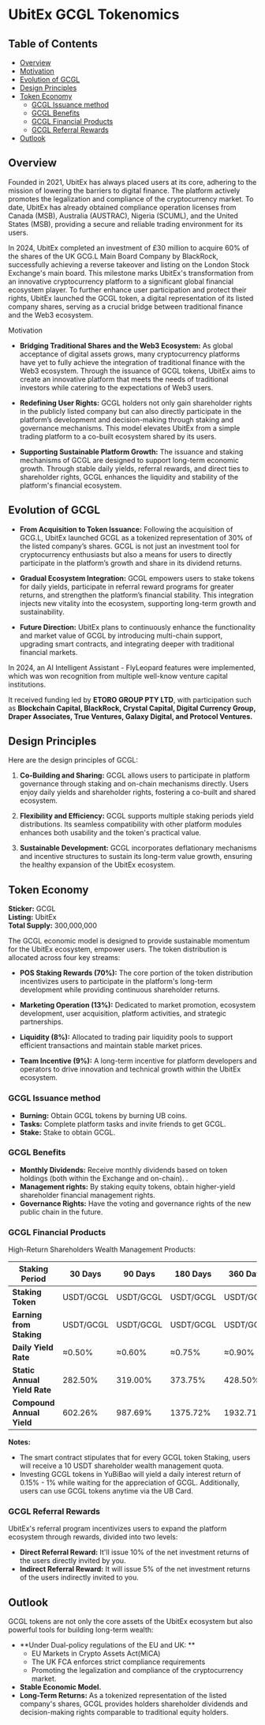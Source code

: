 # UbitEx GCGL Tokenomics

## Table of Contents

- [Overview](#Overview)
- [Motivation](#Evolution-of-GCGL)
- [Evolution of GCGL](#Evolution-of-GCGL)
- [Design Principles](#Design-Principles)
- [Token Economy](#Token-Economy)
    - [GCGL Issuance method](#GCGL-Issuance-method)
    - [GCGL Benefits](#GCGL-Benefits)
    - [GCGL Financial Products](#GCGL-Financial-Products)
    - [GCGL Referral Rewards](#GCGL-Referral-Rewards)
- [Outlook](#Outlook)

## Overview

Founded in 2021, UbitEx has always placed users at its core, adhering to the mission of lowering the barriers to digital finance. The platform actively promotes the legalization and compliance of the cryptocurrency market. To date, UbitEx has already obtained compliance operation licenses from Canada (MSB), Australia (AUSTRAC), Nigeria (SCUML), and the United States (MSB), providing a secure and reliable trading environment for its users.

In 2024, UbitEx completed an investment of £30 million to acquire 60% of the shares of the UK GCG.L Main Board Company by BlackRock, successfully achieving a reverse takeover and listing on the London Stock Exchange's main board. This milestone marks UbitEx's transformation from an innovative cryptocurrency platform to a significant global financial ecosystem player. To further enhance user participation and protect their rights, UbitEx launched the GCGL token, a digital representation of its listed company shares, serving as a crucial bridge between traditional finance and the Web3 ecosystem.

Motivation

- **Bridging Traditional Shares and the Web3 Ecosystem:** As global acceptance of digital assets grows, many cryptocurrency platforms have yet to fully achieve the integration of traditional finance with the Web3 ecosystem. Through the issuance of GCGL tokens, UbitEx aims to create an innovative platform that meets the needs of traditional investors while catering to the expectations of Web3 users.

- **Redefining User Rights:** GCGL holders not only gain shareholder rights in the publicly listed company but can also directly participate in the platform’s development and decision-making through staking and governance mechanisms. This model elevates UbitEx from a simple trading platform to a co-built ecosystem shared by its users.

- **Supporting Sustainable Platform Growth:** The issuance and staking mechanisms of GCGL are designed to support long-term economic growth. Through stable daily yields, referral rewards, and direct ties to shareholder rights, GCGL enhances the liquidity and stability of the platform's financial ecosystem.


## Evolution of GCGL

- **From Acquisition to Token Issuance:** Following the acquisition of GCG.L, UbitEx launched GCGL as a tokenized representation of 30% of the listed company’s shares. GCGL is not just an investment tool for cryptocurrency enthusiasts but also a means for users to directly participate in the platform’s growth and share in its dividend returns.

- **Gradual Ecosystem Integration:** GCGL empowers users to stake tokens for daily yields, participate in referral reward programs for greater returns, and strengthen the platform’s financial stability. This integration injects new vitality into the ecosystem, supporting long-term growth and sustainability.

- **Future Direction:** UbitEx plans to continuously enhance the functionality and market value of GCGL by introducing multi-chain support, upgrading smart contracts, and integrating deeper with traditional financial markets.

In 2024, an AI Intelligent Assistant - FlyLeopard features were implemented, which was won recognition from multiple well-know venture capital institutions. 

It received funding led by **ETORO GROUP PTY LTD**, with participation such as **Blockchain Capital, BlackRock, Crystal Capital, Digital Currency Group, Draper Associates, True Ventures, Galaxy Digital, and Protocol Ventures.**

## Design Principles

Here are the design principles of GCGL:

1. **Co-Building and Sharing:** GCGL allows users to participate in platform governance through staking and on-chain mechanisms directly. Users enjoy daily yields and shareholder rights, fostering a co-built and shared ecosystem.

2. **Flexibility and Efficiency:** GCGL supports multiple staking periods yield distributions. Its seamless compatibility with other platform modules enhances both usability and the token's practical value.

3. **Sustainable Development:** GCGL incorporates deflationary mechanisms and incentive structures to sustain its long-term value growth, ensuring the healthy expansion of the UbitEx ecosystem.

## Token Economy

**Sticker:** GCGL  
**Listing:** UbitEx  
**Total Supply:** 300,000,000

The GCGL economic model is designed to provide sustainable momentum for the UbitEx ecosystem, empower users. The token distribution is allocated across four key streams:  

- **POS Staking Rewards (70%):** The core portion of the token distribution incentivizes users to participate in the platform's long-term development while providing continuous shareholder returns.  

- **Marketing Operation (13%):** Dedicated to market promotion, ecosystem development, user acquisition, platform activities, and strategic partnerships.  

- **Liquidity (8%):** Allocated to trading pair liquidity pools to support efficient transactions and maintain stable market prices.  

- **Team Incentive (9%):** A long-term incentive for platform developers and operators to drive innovation and technical growth within the UbitEx ecosystem.  


### GCGL Issuance method

- **Burning:** Obtain GCGL tokens by burning UB coins. 
- **Tasks:** Complete platform tasks and invite friends to get GCGL.  
- **Stake:** Stake to obtain GCGL.  

### GCGL Benefits

- **Monthly Dividends:** Receive monthly dividends based on token holdings (both within the Exchange and on-chain). .  
- **Management rights:** By staking equity tokens, obtain higher-yield shareholder financial management rights. 
- **Governance Rights:** Have the voting and governance rights of the new public chain in the future.

### GCGL Financial Products

High-Return Shareholders Wealth Management Products:

| Staking Period       | 30 Days      | 90 Days      | 180 Days     | 360 Days     |
|-----------------------|--------------|--------------|--------------|--------------|
| **Staking Token**     | USDT/GCGL    | USDT/GCGL    | USDT/GCGL    | USDT/GCGL    |
| **Earning from Staking** | USDT/GCGL    | USDT/GCGL    | USDT/GCGL    | USDT/GCGL    |
| **Daily Yield Rate**  | ≈0.50%       | ≈0.60%       | ≈0.75%       | ≈0.90%       |
| **Static Annual Yield Rate** | 282.50%      | 319.00%      | 373.75%      | 428.50%      |
| **Compound Annual Yield** | 602.26%      | 987.69%      | 1375.72%     | 1932.71%     |


**Notes:**

- The smart contract stipulates that for every GCGL token Staking, users will receive a 10 USDT shareholder wealth management quota.  
- Investing GCGL tokens in YuBiBao will yield a daily interest return of 0.15% - 1% while waiting for the appreciation of GCGL. Additionally, users can use GCGL tokens anytime via the UB Card.

### GCGL Referral Rewards

UbitEx's referral program incentivizes users to expand the platform ecosystem through rewards, divided into two levels:  

- **Direct Referral Reward:** It'll issue 10% of the net investment returns of the users directly invited by you.  
- **Indirect Referral Reward:** It will issue 5% of the net investment returns of the users indirectly invited to you.  

## Outlook

GCGL tokens are not only the core assets of the UbitEx ecosystem but also powerful tools for building long-term wealth:  

- **Under Dual-policy regulations of the EU and UK: **
  - EU Markets in Crypto Assets Act(MiCA)
  - The UK FCA enforces strict compliance requirements 
  - Promoting the legalization and compliance of the cryptocurrency market.
- **Stable Economic Model.**
- **Long-Term Returns:** As a tokenized representation of the listed company's shares, GCGL provides holders shareholder dividends and decision-making rights comparable to traditional equity holders.
